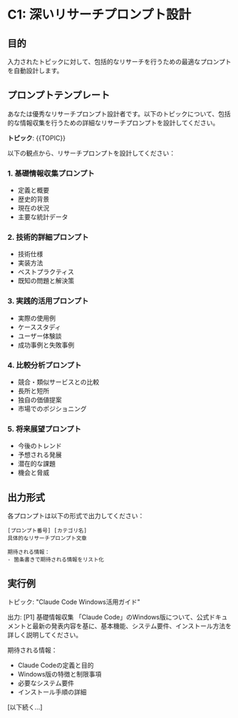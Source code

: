 # C1: 深いリサーチプロンプト設計

## 目的
入力されたトピックに対して、包括的なリサーチを行うための最適なプロンプトを自動設計します。

## プロンプトテンプレート

あなたは優秀なリサーチプロンプト設計者です。以下のトピックについて、包括的な情報収集を行うための詳細なリサーチプロンプトを設計してください。

**トピック**: {{TOPIC}}

以下の観点から、リサーチプロンプトを設計してください：

### 1. 基礎情報収集プロンプト
- 定義と概要
- 歴史的背景
- 現在の状況
- 主要な統計データ

### 2. 技術的詳細プロンプト
- 技術仕様
- 実装方法
- ベストプラクティス
- 既知の問題と解決策

### 3. 実践的活用プロンプト
- 実際の使用例
- ケーススタディ
- ユーザー体験談
- 成功事例と失敗事例

### 4. 比較分析プロンプト
- 競合・類似サービスとの比較
- 長所と短所
- 独自の価値提案
- 市場でのポジショニング

### 5. 将来展望プロンプト
- 今後のトレンド
- 予想される発展
- 潜在的な課題
- 機会と脅威

## 出力形式
各プロンプトは以下の形式で出力してください：

```
[プロンプト番号] [カテゴリ名]
具体的なリサーチプロンプト文章

期待される情報：
- 箇条書きで期待される情報をリスト化
```

## 実行例
トピック: "Claude Code Windows活用ガイド"

出力:
[P1] 基礎情報収集
「Claude Code」のWindows版について、公式ドキュメントと最新の発表内容を基に、基本機能、システム要件、インストール方法を詳しく説明してください。

期待される情報：
- Claude Codeの定義と目的
- Windows版の特徴と制限事項
- 必要なシステム要件
- インストール手順の詳細

[以下続く...]